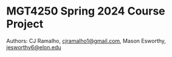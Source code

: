 # MGT4250 Spring 2024 Course Project
Authors: CJ Ramalho, cjramalho1@gmail.com, Mason Esworthy, jesworthy6@elon.edu

